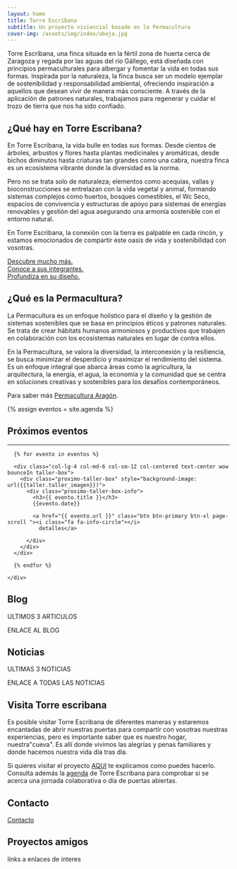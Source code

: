 ```yaml
---
layout: home
title: Torre Escribana
subtitle: Un proyecto viviencial basado en la Permacultura
cover-img: /assets/img/index/abeja.jpg
---
```


Torre Escribana, una finca situada en la fértil zona de huerta cerca de Zaragoza y regada por las aguas del río Gállego, está diseñada con principios permaculturales para albergar y fomentar la vida en todas sus formas. Inspirada por la naturaleza, la finca busca ser un modelo ejemplar de sostenibilidad y responsabilidad ambiental, ofreciendo inspiración a aquellos que desean vivir de manera más consciente. A través de la aplicación de patrones naturales, trabajamos para regenerar y cuidar el trozo de tierra que nos ha sido confiado.

## ¿Qué hay en Torre Escribana?


En Torre Escribana, la vida bulle en todas sus formas. Desde cientos de árboles, arbustos y flores hasta plantas medicinales y aromáticas, desde bichos diminutos hasta criaturas tan grandes como una cabra, nuestra finca es un ecosistema vibrante donde la diversidad es la norma.

Pero no se trata solo de naturaleza; elementos como acequias, vallas y bioconstrucciones se entrelazan con la vida vegetal y animal, formando sistemas complejos como huertos, bosques comestibles, el Wc Seco, espacios de convivencia y estructuras de apoyo para sistemas de energías renovables y gestión del agua asegurando una armonía sostenible con el entorno natural. 
 
En Torre Escribana, la conexión con la tierra es palpable en cada rincón, y estamos emocionados de compartir este oasis de vida y sostenibilidad con vosotras.


[Descubre mucho más.](/proyecto/)  
[Conoce a sus integrantes.](/nosotras/)  
[Profundiza en su diseño.](/diseno/)


## ¿Qué es la Permacultura?

La Permacultura es un enfoque holístico para el diseño y la gestión de sistemas sostenibles que se basa en principios éticos y patrones naturales. Se trata de crear hábitats humanos armoniosos y productivos que trabajen en colaboración con los ecosistemas naturales en lugar de contra ellos.

En la Permacultura, se valora la diversidad, la interconexión y la resiliencia, se busca minimizar el desperdicio y maximizar el rendimiento del sistema. Es un enfoque integral que abarca áreas como la agricultura, la arquitectura, la energía, el agua, la economía y la comunidad que se centra en soluciones creativas y sostenibles para los desafíos contemporáneos.
 
<p>Para saber más <a href="http://www.permaculturaaragon.org/" target="_blank">Permacultura Aragón</a>.</p>




{% assign eventos = site.agenda %}
<section>
  <div class="container">
    <div class="row">
      <div class="col-lg-12 text-center">
        <h2 class="section-heading">Próximos eventos</h2>
        <hr class="primary">
      </div>
    </div>
  </div>
  <div class="container-fluid">
    <div class="row row-centered">

      {% for evento in eventos %}

      <div class="col-lg-4 col-md-6 col-sm-12 col-centered text-center wow bounceIn taller-box">
        <div class="proximo-taller-box" style="background-image: url({{taller.taller_imagen}})">
          <div class="proximo-taller-box-info">
            <h3>{{ evento.title }}</h3>
            {{evento.date}}

            <a href="{{ evento.url }}" class="btn btn-primary btn-xl page-scroll "><i class="fa fa-info-circle"></i>
              detalles</a>

          </div>
        </div>
      </div>

      {% endfor %}

    </div>
  </div>
</section>

## Blog

ULTIMOS 3 ARTICULOS

ENLACE AL BLOG

## Noticias

ULTIMAS 3 NOTICIAS

ENLACE A TODAS LAS NOTICIAS

## Visita Torre escribana

Es posible visitar Torre Escribana de diferentes maneras y estaremos encantadas de abrir nuestras puertas para compartir con vosotras nuestras experiencias, pero es importante saber que es nuestro hogar, nuestra"cueva". Es allí donde vivimos las alegrías y penas familiares y donde hacemos nuestra vida día tras día.

Si quieres visitar el proyecto [AQUI](/visitas/) te explicamos como puedes hacerlo. Consulta además la [agenda](/agenda/) de Torre Escribana para comprobar si se acerca una jornada colaborativa o día de puertas abiertas.


## Contacto

[Contacto](/contacto/)


## Proyectos amigos

links a enlaces de interes
